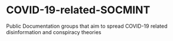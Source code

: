 # COVID-19-related-SOCMINT
Public Documentation groups that aim to spread COVID-19 related disinformation and conspiracy theories
